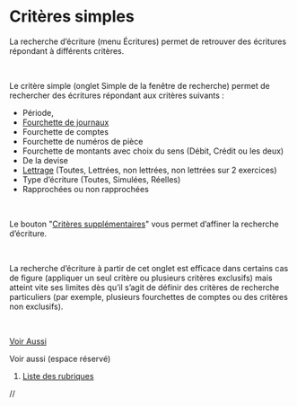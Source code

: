 # Critères simples


La recherche d’écriture (menu Écritures) permet de retrouver des écritures 
 répondant à différents critères.


 


Le critère simple (onglet Simple de la fenêtre de recherche) permet 
 de rechercher des écritures répondant aux critères suivants :


* Période,
* [Fourchette 
 de journaux](../Journaux/SelectionJournaux.md)
* Fourchette de comptes
* Fourchette de numéros de pièce
* Fourchette de montants avec choix du sens (Débit, Crédit ou les 
 deux)
* De la devise
* [Lettrage](../../Lettrage/2/LettrageManuel.md) (Toutes, Lettrées, non lettrées, non 
 lettrées sur 2 exercices)
* Type d’écriture (Toutes, Simulées, Réelles)
* Rapprochées ou non rapprochées


 


Le bouton "[Critères 
 supplémentaires](RechercheEcrituresCriteresSupplementaires.md)" vous permet d’affiner la recherche d’écriture.


 


La recherche d’écriture à partir de cet onglet est efficace dans certains 
 cas de figure (appliquer un seul critère ou plusieurs critères exclusifs) 
 mais atteint vite ses limites dès qu’il s’agit de définir des critères 
 de recherche particuliers (par exemple, plusieurs fourchettes de comptes 
 ou des critères non exclusifs).


 


[Voir Aussi](javascript:RelatedTopic0.Click())


Voir aussi (espace réservé)
 

1. [Liste des rubriques](#)



//<![CDATA[
 if( typeof( FilePopupInit ) != 'function' ) FilePopupInit = new Function();
 FilePopupInit('a1');
//]]>
